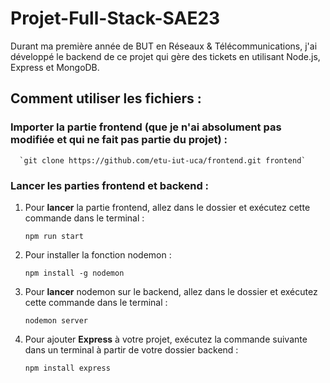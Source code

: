 # Projet-Full-Stack-SAE23

Durant ma première année de BUT en Réseaux & Télécommunications, j'ai développé le backend de ce projet qui gère des tickets en utilisant Node.js, Express et MongoDB.

## Comment utiliser les fichiers :

### Importer la partie frontend (que je n'ai absolument pas modifiée et qui ne fait pas partie du projet) :

      `git clone https://github.com/etu-iut-uca/frontend.git frontend`
      

### Lancer les parties frontend et backend :

1. Pour **lancer** la partie frontend, allez dans le dossier et exécutez cette commande dans le terminal :

      `npm run start`

2. Pour installer la fonction nodemon :

      `npm install -g nodemon`


3. Pour **lancer** nodemon sur le backend, allez dans le dossier et exécutez cette commande dans le terminal :

      `nodemon server`


4. Pour ajouter **Express** à votre projet, exécutez la commande suivante dans un terminal à partir de votre dossier backend :

      `npm install express`
